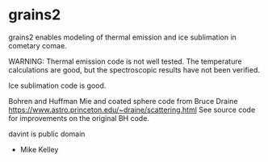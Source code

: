 # grains2

grains2 enables modeling of thermal emission and ice sublimation in cometary comae.

WARNING: Thermal emission code is not well tested.  The temperature calculations are good, but the spectroscopic results have not been verified.

Ice sublimation code is good.

Bohren and Huffman Mie and coated sphere code from Bruce Draine https://www.astro.princeton.edu/~draine/scattering.html  See source code for improvements on the original BH code.

davint is public domain

- Mike Kelley
